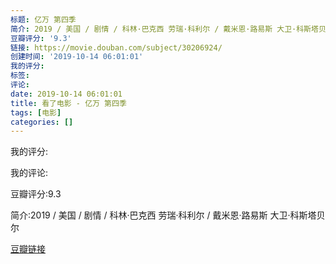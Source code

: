 ```yaml
---
标题: 亿万 第四季
简介: 2019 / 美国 / 剧情 / 科林·巴克西 劳瑞·科利尔 / 戴米恩·路易斯 大卫·科斯塔贝尔
豆瓣评分: '9.3'
链接: https://movie.douban.com/subject/30206924/
创建时间: '2019-10-14 06:01:01'
我的评分:
标签:
评论:
date: 2019-10-14 06:01:01
title: 看了电影 - 亿万 第四季
tags: [电影]
categories: []
---
```


我的评分:

我的评论:

豆瓣评分:9.3

简介:2019 / 美国 / 剧情 / 科林·巴克西 劳瑞·科利尔 / 戴米恩·路易斯 大卫·科斯塔贝尔

[豆瓣链接](https://movie.douban.com/subject/30206924/)

